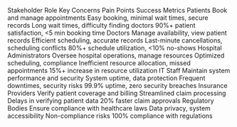 
Stakeholder	Role	Key Concerns	Pain Points	Success Metrics
Patients	Book and manage appointments	Easy booking, minimal wait times, secure records	Long wait times, difficulty finding doctors	90%+ patient satisfaction, <5 min booking time
Doctors	Manage availability, view patient records	Efficient scheduling, accurate records	Last-minute cancellations, scheduling conflicts	80%+ schedule utilization, <10% no-shows
Hospital Administrators	Oversee hospital operations, manage resources	Optimized scheduling, compliance	Inefficient resource allocation, missed appointments	15%+ increase in resource utilization
IT Staff	Maintain system performance and security	System uptime, data protection	Frequent downtimes, security risks	99.9% uptime, zero security breaches
Insurance Providers	Verify patient coverage and billing	Streamlined claim processing	Delays in verifying patient data	20% faster claim approvals
Regulatory Bodies	Ensure compliance with healthcare laws	Data privacy, system accessibility	Non-compliance risks	100% compliance with regulations
